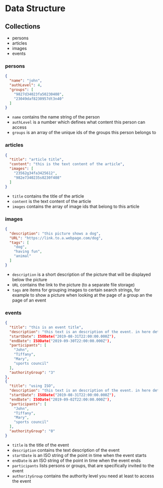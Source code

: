 # Data Structure

## Collections

- persons
- articles
- images
- events

### persons

```json
{
  "name": "john",
  "authLevel": 4,
  "groups": [
    "9827d34023fa50230408",
    "23049daf8230957dt3n40"
  ]
}
```

- `name` contains the name string of the person
- `authLevel` is a number which defines what content this person can access
- `groups` is an array of the unique ids of the groups this person belongs to

### articles

```json
{
  "title": "article title",
  "content": "this is the text content of the article",
  "images": [
    "23562g34fa3425612",
    "982e7340235s0230f408"
  ]
}
```

- `title` contains the title of the article
- `content` is the text content of the article
- `images` contains the array of image ids that belong to this article

### images

```json
{
  "description": "this picture shows a dog",
  "URL": "https://link.to.a.webpage.com/dog",
  "tags": [
    "dog",
    "having fun",
    "animal"
  ]
}
```

- `description` is a short description of the picture that will be displayed below the picture
- `URL` contains the link to the picture (to a separate file storage)
- `tags` are items for grouping images to certain search strings, for example to show a picture when looking at the page of a group an the page of an event

### events

```json
{
  "title": "this is an event title",
  "description": "this text is an description of the event. in here detailed informations about it can be found",
  "startDate": ISODate("2019-08-31T22:00:00.000Z"),
  "endDate": ISODate("2019-09-30T22:00:00.000Z"),
  "participants": [
    "John",
    "Tiffany",
    "Mary",
    "sports council"
  ],
  "authorityGroup": "3"
},
{
  "title": "using ISO",
  "description": "this text is an description of the event. in here detailed informations about it can be found",
  "startDate": ISODate("2019-08-31T22:00:00.000Z"),
  "endDate": ISODate("2019-09-02T22:00:00.000Z"),
  "participants": [
    "John",
    "Tiffany",
    "Mary",
    "sports council"
  ],
  "authorityGroup": "0"
}
```

- `title` is the title of the event
- `description` contains the text description of the event
- `startDate` is an ISO string of the point in time when the event starts
- `endDate` is an ISO string of the point in time when the event ends
- `participants` lists persons or groups, that are specifically invited to the event
- `authorityGroup` contains the authority level you need at least to access the event
